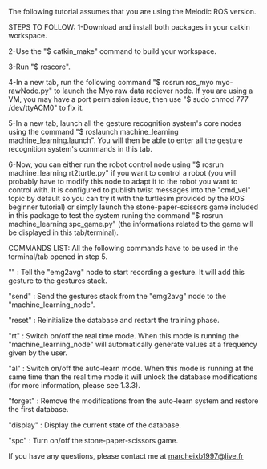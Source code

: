 The following tutorial assumes that you are using the Melodic ROS version.

STEPS TO FOLLOW: 
1-Download and install both packages in your catkin workspace.

2-Use the "$ catkin_make" command to build your workspace.

3-Run "$ roscore".

4-In a new tab, run the following command "$ rosrun ros_myo myo-rawNode.py" to launch the Myo raw data reciever node. If you are using a VM, you may have a port permission issue, then use "$ sudo chmod 777 /dev/ttyACM0" to fix it.

5-In a new tab, launch all the gesture recognition system's core nodes using the command "$ roslaunch machine_learning machine_learning.launch". You will then be able to enter all the gesture recognition system's commands in this tab.

6-Now, you can either run the robot control node using "$ rosrun machine_learning rt2turtle.py" if you want to control a robot (you will probably have to modify this node to adapt it to the robot you want to control with. It is configured to publish twist messages into the "cmd_vel" topic by default so you can try it with the turtlesim provided by the ROS beginner tutorial) or simply launch the stone-paper-scissors game included in this package to test the system runing the command "$ rosrun machine_learning spc_game.py" (the informations related to the game will be displayed in this tab/terminal).

COMMANDS LIST:
All the following commands have to be used in the terminal/tab opened in step 5.

"" : Tell the "emg2avg" node to start recording a gesture. It will add this gesture to the
gestures stack.

"send" : Send the gestures stack from the "emg2avg" node to the "machine_learning_node".

"reset" : Reinitialize the database and restart the training phase.

"rt" : Switch on/off the real time mode. When this mode is running the "machine_learning_node"
will automatically generate values at a frequency given by the user.

"al" : Switch on/off the auto-learn mode. When this mode is running at the same time
than the real time mode it will unlock the database modifications (for more information,
please see 1.3.3).

"forget" : Remove the modifications from the auto-learn system and restore the first
database.

"display" : Display the current state of the database.

"spc" : Turn on/off the stone-paper-scissors game.


If you have any questions, please contact me at marcheixb1997@live.fr
